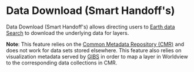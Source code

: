 # Data Download (Smart Handoff's)

Data Download (Smart Handoff's) allows directing users to [Earth data Search](https://search.earthdata.nasa.gov/) to download the underlying data for layers.

**Note**: This feature relies on the [Common Metadata Repository (CMR)](https://cmr.earthdata.nasa.gov/) and does not work for data sets stored elsewhere. This feature also relies on visualization metadata served by [GIBS](https://earthdata.nasa.gov/gibs) in order to map a layer in Worldview to the corresponding data collections in CMR.
